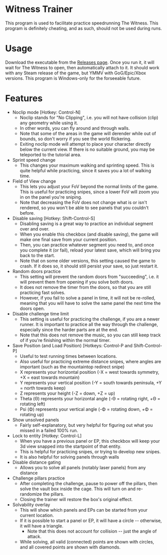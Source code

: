 # Witness Trainer
This program is used to facilitate practice speedrunning The Witness.
This program is definitely cheating, and as such, should not be used during runs.

# Usage
Download the executable from the [Releases page](https://github.com/jbzdarkid/witness-trainer/releases/latest).
Once you run it, it will wait for The Witness to open, then automatically attach to it.
It should work with any Steam release of the game, but YMMV with GoG/Epic/Xbox versions.
This program is Windows-only for the forseeable future.

# Features
- Noclip mode [Hotkey: Control-N]
  * Noclip stands for "No Clipping", i.e. you will not have collision (clip) any geometry while using it.
  * In other words, you can fly around and through walls.
  * Note that some of the areas in the game will derender while out of bounds, so don't worry if you see the world flickering.
  * Exiting noclip mode will attempt to place your character directly below the current view. If there is no suitable ground, you may be teleported to the tutorial area.
- Sprint speed change
  * This changes your maximum walking and sprinting speed. This is quite helpful while practicing, since it saves you a lot of walking time.
- Field of View change
  * This lets you adjust your FoV beyond the normal limits of the game. This is useful for practicing snipes, since a lower FoV will zoom you in on the panel you're sniping.
  * Note that decreasing the FoV does not change what is or isn't rendered, so you won't be able to see panels that you couldn't before.
- Disable saving [Hotkey: Shift-Control-S]
  * Disabling saving is a great way to practice an individual segment over and over.
  * When you enable this checkbox (and disable saving), the game will make one final save from your current position.
  * Then, you can practice whatever segment you need to, and once you complete it (or fail), reload your latest save, which will bring you back to the start.
  * Note that on some older versions, this setting caused the game to crash. If it does so, it should still persist your save, so just restart it.
- Random doors practice
  * This setting will prevent the random doors from "succeeding", i.e. it will prevent them from opening if you solve both doors.
  * It does not remove the timer from the doors, so that you are still practicing fast solves.
  * However, if you fail to solve a panel in time, it will not be re-rolled, meaning that you will have to solve the same panel the next time the doors open.
- Disable challenge time limit
  * This setting is useful for practicing the challenge, if you are a newer runner. It is important to practice all the way through the challenge, especially since the harder parts are at the end.
  * Note that this does not remove the music, so you can still keep track of if you're finishing within the normal timer.
- Save Position (and Load Position) [Hotkeys: Control-P and Shift-Control-P]
  * Useful to test running times between locations.
  * Also useful for practicing extreme distance snipes, where angles are important (such as the mountaintop redirect snipe)
  * X represents your horizontal position (-X = west towards symmetry, +X = east towards mountain)
  * Y represents your vertical position (-Y = south towards peninsula, +Y = north towards keep)
  * Z represents your height (-Z = down, +Z = up)
  * Theta (Θ) represents your horizontal angle (-Θ = rotating right, +Θ = rotating left)
  * Psi (Φ) represents your vertical angle (-Φ = rotating down, +Φ = rotating up)
- Show unsolved panels
  * Fairly self-explanatory, but very helpful for figuring out what you missed in a failed 100% run.
- Lock to entity [Hotkey: Control-L]
  * When you have a previous panel or EP, this checkbox will keep your 3d view snapped into the startpoint of that entity.
  * This is helpful for practicing snipes, or trying to develop new snipes.
  * It is also helpful for solving panels through walls
- Disable distance gating
  * Allows you to solve all panels (notably laser panels) from any distance
- Challenge pillars practice
  * After completing the challenge, pause to power off the pillars, then solve the vault box inside the cage. This will turn on and re-randomize the pillars.
  * Closing the trainer will restore the box's original effect.
- Solvability overlay
  * This will show which panels and EPs can be started from your current location.
  * If it is possible to start a panel or EP, it will have a circle -- otherwise, it will have a triangle.
    * Note that this does not account for collision -- just the angle of attack.
  * While solving, all valid (connected) points are shown with circles, and all covered points are shown with diamonds.
